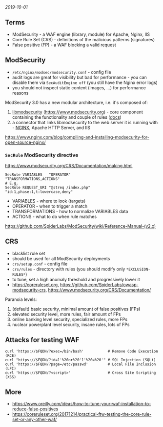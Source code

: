 *2019-10-01*

## Terms

* ModSecurity - a WAF engine (library, module) for Apache, Nginx, IIS
* Core Rule Set (CRS) - definitions of the malicious patterns (signatures)
* False positive (FP) - a WAF blocking a valid request

## ModSecurity

* `/etc/nginx/modsec/modsecurity.conf` - config file
* audit logs are great for visibility but bad for performance - you can disable them via `SecAuditEngine off` (you still have the Nginx error logs)
* you should not inspect static content (images, ...) for performance reasons

ModSecurity 3.0 has a new modular architecture, i.e. it's composed of:

1. [libmodsecurity](https://github.com/SpiderLabs/ModSecurity) (https://www.modsecurity.org) - core component containing the functionality and couple of rules ([docs](https://github.com/SpiderLabs/ModSecurity/wiki))
2. a connector that links libmodsecurity to the web server it is running with - [NGINX](https://github.com/SpiderLabs/ModSecurity-nginx), Apache HTTP Server, and IIS

https://www.nginx.com/blog/compiling-and-installing-modsecurity-for-open-source-nginx/

### `SecRule` ModSecurity directive

https://www.modsecurity.org/CRS/Documentation/making.html

```
SecRule VARIABLES   "OPERATOR"                "TRANSFORMATIONS,ACTIONS"
# E.g.
SecRule REQUEST_URI "@streq /index.php" "id:1,phase:1,t:lowercase,deny"
```

* VARIABLES - where to look (targets)
* OPERATOR - when to trigger a match
* TRANSFORMATIONS - how to normalize VARIABLES data
* ACTIONS - what to do when rule matches

https://github.com/SpiderLabs/ModSecurity/wiki/Reference-Manual-(v2.x)

## CRS

* blacklist rule set
* should be used for all ModSecurity deployments
* `crs/setup.conf` - config file
* `crs/rules` - directory with rules (you should modify only `*EXCLUSION-RULES*`)
* to tune, set a high anomaly threshold and progressively lower it
* https://coreruleset.org, https://github.com/SpiderLabs/owasp-modsecurity-crs, https://www.modsecurity.org/CRS/Documentation/

Paranoia levels:

1. (default) basic security, minimal amount of false positives (FPs)
2. elevated security level, more rules, fair amount of FPs
3. online banking level security, specialized rules, more FPs
4. nuclear powerplant level security, insane rules, lots of FPs

## Attacks for testing WAF

```
curl 'https://$FQDN/?exec=/bin/bash'           # Remove Code Execution (RCE)
curl "https://$FQDN/?id=1'%20or%20'1'%20=%20'" # SQL Injection (SQLi)
curl 'https://$FQDN/?page=/etc/passwd'         # Local File Inclusion (LFI)
curl 'https://$FQDN/?<script>'                 # Cross Site Scripting (XSS)
```

## More

* https://www.oreilly.com/ideas/how-to-tune-your-waf-installation-to-reduce-false-positives
* https://coreruleset.org/20171214/practical-ftw-testing-the-core-rule-set-or-any-other-waf/
